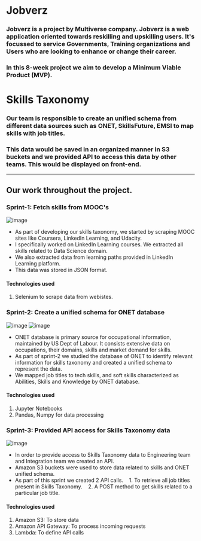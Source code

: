 # **Jobverz**
### Jobverz is a project by **Multiverse** company. Jobverz is a web application oriented towards reskilling and upskilling users. It's focussed to service Governments, Training organizations and Users who are looking to enhance or change their career. 
### In this 8-week project we aim to develop a **Minimum Viable Product (MVP)**.

# **Skills Taxonomy**
### Our team is responsible to create an unified schema from different data sources such as ONET, SkillsFuture, EMSI to map skills with job titles. 
### This data would be saved in an organized manner in S3 buckets and we provided API to access this data by other teams. This would be displayed on front-end.

---

## **Our work throughout the project.**

### Sprint-1: Fetch skills from MOOC's

![image](https://user-images.githubusercontent.com/72140261/121004906-d8c4a380-c7ac-11eb-813c-d740bf887b3c.png)

- As part of developing our skills taxonomy, we started by scraping MOOC sites like Coursera, LinkedIn Learning, and Udacity.
- I specifically worked on LinkedIn Learning courses. We extracted all skills related to Data Science domain. 
- We also extracted data from learning paths provided in LinkedIn Learning platform. 
- This data was stored in JSON format.

#### Technologies used
1. Selenium to scrape data from webistes.

### Sprint-2: Create a unified schema for ONET database

![image](https://user-images.githubusercontent.com/72140261/121005164-25a87a00-c7ad-11eb-87f9-7f4c92d88206.png)
![image](https://user-images.githubusercontent.com/72140261/121007828-e4659980-c7af-11eb-9c40-e57a407b1092.png)

- ONET database is primary source for occupational information, maintained by US Dept of Labour. It consists extensive data on occupations, their domains, skills and market demand for skills. 
- As part of sprint-2 we studied the database of ONET to identify relevant information for skills taxonomy and created a unified schema to represent the data. 
- We mapped job titles to tech skills, and soft skills characterized as Abilities, Skills and Knowledge by ONET database.

#### Technologies used
1. Jupyter Notebooks
2. Pandas, Numpy for data processing

### Sprint-3: Provided API access for Skills Taxonomy data
![image](https://user-images.githubusercontent.com/72140261/121008732-f136bd00-c7b0-11eb-87e7-cdac5232eafd.png)

- In order to provide access to Skills Taxonomy data to Engineering team and Integration team we created an API. 
- Amazon S3 buckets were used to store data related to skills and ONET unified schema.
- As part of this sprint we created 2 API calls. 
&nbsp;&nbsp; 1. To retrieve all job titles present in Skills Taxonomy.
&nbsp;&nbsp; 2. A POST method to get skills related to a particular job title.

#### Technologies used
1. Amazon S3: To store data
2. Amazon API Gateway: To process incoming requests
3. Lambda: To define API calls

